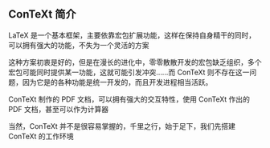 ## ConTeXt 简介

LaTeX
是一个基本框架，主要依靠宏包扩展功能，这样在保持自身精干的同时，可以拥有强大的功能，不失为一个灵活的方案

这种方案初衷是好的，但是在漫长的进化中，零零散散开发的宏包缺乏组织，多个宏包可能同时提供某一功能，这就可能引发冲突……而
ConTeXt
则不存在这一问题，因为它是的各种功能是统一开发的，而且开发进程相当活跃。

ConTeXt 制作的 PDF 文档，可以拥有强大的交互特性，使用 ConTeXt 作出的 PDF
文档，甚至可以作为计算器

当然，ConTeXt 并不是很容易掌握的，千里之行，始于足下，我们先搭建 ConTeXt
的工作环境
